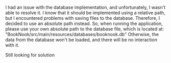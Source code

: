 I had an issue with the database implementation, and unfortunately, I wasn't able to resolve it.
I know that it should be implemented using a relative path, but I encountered problems with saving files to the database. Therefore, I decided to use an absolute path instead.
So, when running the application, please use your own absolute path to the database file, which is located at:
"BookNook/src/main/resources/databases/booknook.db"
Otherwise, the data from the database won't be loaded, and there will be no interaction with it.

Still looking for solution
